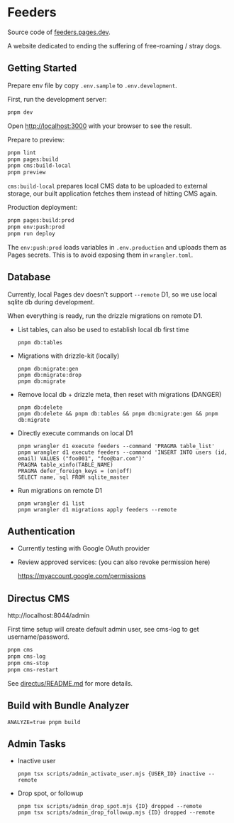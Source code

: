# Feeders

Source code of [feeders.pages.dev][].

A website dedicated to ending the suffering of free-roaming / stray dogs.


## Getting Started

Prepare env file by copy `.env.sample` to `.env.development`.

First, run the development server:

```bash
pnpm dev

```

Open [http://localhost:3000](http://localhost:3000) with your browser to see the result.


Prepare to preview:

```bash
pnpm lint
pnpm pages:build
pnpm cms:build-local
pnpm preview
```

`cms:build-local` prepares local CMS data to be uploaded to external storage,
our built application fetches them instead of hitting CMS again.


Production deployment:

```bash
pnpm pages:build:prod
pnpm env:push:prod
pnpm run deploy
```

The `env:push:prod` loads variables in `.env.production` and uploads them as
Pages secrets. This is to avoid exposing them in `wrangler.toml`.


## Database

Currently, local Pages dev doesn't support `--remote` D1, so we use local
sqlite db during development.

When everything is ready, run the drizzle migrations on remote D1.

- List tables, can also be used to establish local db first time

      pnpm db:tables

- Migrations with drizzle-kit (locally)

      pnpm db:migrate:gen
      pnpm db:migrate:drop
      pnpm db:migrate

- Remove local db + drizzle meta, then reset with migrations (DANGER)

      pnpm db:delete
      pnpm db:delete && pnpm db:tables && pnpm db:migrate:gen && pnpm db:migrate

- Directly execute commands on local D1

      pnpm wrangler d1 execute feeders --command 'PRAGMA table_list'
      pnpm wrangler d1 execute feeders --command 'INSERT INTO users (id, email) VALUES ("foo001", "foo@bar.com")'
      PRAGMA table_xinfo(TABLE_NAME)
      PRAGMA defer_foreign_keys = (on|off)
      SELECT name, sql FROM sqlite_master

- Run migrations on remote D1

      pnpm wrangler d1 list
      pnpm wrangler d1 migrations apply feeders --remote


## Authentication

- Currently testing with Google OAuth provider

- Review approved services: (you can also revoke permission here)

  https://myaccount.google.com/permissions


## Directus CMS

http://localhost:8044/admin

First time setup will create default admin user, see cms-log to get username/password.

```bash
pnpm cms
pnpm cms-log
pnpm cms-stop
pnpm cms-restart
```

See [directus/README.md](directus/README.md) for more details.


## Build with Bundle Analyzer

    ANALYZE=true pnpm build


## Admin Tasks

- Inactive user

      pnpm tsx scripts/admin_activate_user.mjs {USER_ID} inactive --remote

- Drop spot, or followup

      pnpm tsx scripts/admin_drop_spot.mjs {ID} dropped --remote
      pnpm tsx scripts/admin_drop_followup.mjs {ID} dropped --remote



[feeders.pages.dev]: https://feeders.pages.dev
